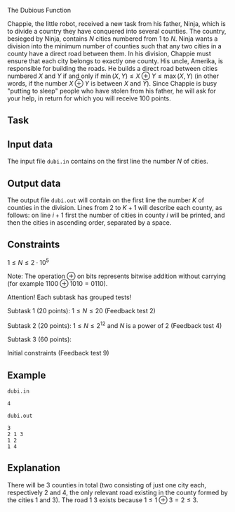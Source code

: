 The Dubious Function

Chappie, the little robot, received a new task from his father, Ninja, which is to divide a country they have conquered into several counties. The country, besieged by Ninja, contains $N$ cities numbered from $1$ to $N$. Ninja wants a division into the minimum number of counties such that any two cities in a county have a direct road between them. In his division, Chappie must ensure that each city belongs to exactly one county. His uncle, Amerika, is responsible for building the roads. He builds a direct road between cities numbered $X$ and $Y$ if and only if $\min (X, Y) \leq X \oplus Y \leq \max (X, Y)$ (in other words, if the number $X \oplus Y$ is between $X$ and $Y$). Since Chappie is busy "putting to sleep" people who have stolen from his father, he will ask for your help, in return for which you will receive 100 points.

## Task

## Input data

The input file `dubi.in` contains on the first line the number $N$ of cities.

## Output data

The output file `dubi.out` will contain on the first line the number $K$ of counties in the division. Lines from $2$ to $K + 1$ will describe each county, as follows: on line $i + 1$ first the number of cities in county $i$ will be printed, and then the cities in ascending order, separated by a space. 

## Constraints

$1 \leq N \leq 2 \cdot 10^5$

Note: The operation $\oplus$ on bits represents bitwise addition without carrying (for example $1100 \oplus 1010 = 0110$).

Attention! Each subtask has grouped tests!

Subtask 1 (20 points):
$1 \leq N \leq 20$ (Feedback test 2)

Subtask 2 (20 points):
$1 \leq N \leq 2^{12}$ and $N$ is a power of $2$ (Feedback test 4)

Subtask 3 (60 points):

Initial constraints (Feedback test 9)

## Example

`dubi.in`
```
4
```

`dubi.out`
```
3
2 1 3
1 2
1 4
```

## Explanation

There will be $3$ counties in total (two consisting of just one city each, respectively $2$ and $4$, the only relevant road existing in the county formed by the cities $1$ and $3$). The road $1 \ 3$ exists because $1 \leq 1 \oplus 3 = 2 \leq 3$.